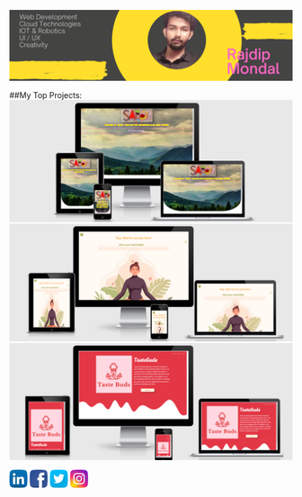 ![GitHub Banner](/bg.png)

##My Top Projects:
  [![Safar](/safar.png)](https://raj2852.github.io/safar)
  [![Mediheal](/mediheal.png)](https://raj2852.github.io/Mediheal)
  [![Tastebuds](/tastebuds.png)](https://tastebuds-in.herokuapp.com)

  [![LinkedIn](/linkedin.png)](https://www.linkedin.com/in/rajdip-mondal)
  [![Facebook](/fb.png)](https://www.facebook.com/rajdip.mondal.1297943)
  [![Twitter](/twitter.png)](https://twitter.com/RajdipAm?s=08)
  [![Instagram](/instagram.png)](https://www.instagram.com/rajdip.2852/?hl=en)

  
  
